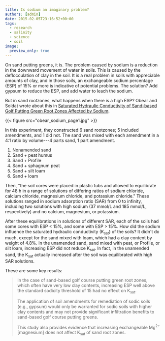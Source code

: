 ```yaml
---
title: Is sodium an imaginary problem?
authors: [admin]
date: 2015-02-05T23:16:52+00:00
tags:
  - research
  - salinity
  - science
  - soil
image:
  preview_only: true
---
```


On sand putting greens, it is. The problem caused by sodium is a reduction in the downward movement of water in soils. This is caused by the deflocculation of clay in the soil. It is a real problem in soils with appreciable amounts of clay, and in those soils, an exchangeable sodium percentage (ESP) of 15% or more is indicative of potential problems. The solution? Add gypsum to reduce the ESP, and add water to leach the sodium.

But in sand rootzones, what happens when there is a high ESP? Obear and Soldat wrote about this in [Saturated Hydraulic Conductivity of Sand-based Golf Putting Green Root Zones Affected by Sodium](https://dx.doi.org/10.1097/SS.0000000000000081).

{{< figure src="obear_sodium_page1.jpg" >}}

In this experiment, they constructed 6 sand rootzones; 5 included amendments, and 1 did not. The sand was mixed with each amendment in a 4:1 ratio by volume---4 parts sand, 1 part amendment.

1. Nonamended sand
2. Sand + peat humus
3. Sand + Profile
4. Sand + sphagnum peat
5. Sand + silt loam
6. Sand + loam

Then, "the soil cores were placed in plastic tubs and allowed to equilibrate for 48 h in a range of solutions of differing ratios of sodium chloride, calcium chloride, magnesium chloride, and potassium chloride." These solutions ranged in sodium adsorption ratio (SAR) from 0 to infinity, including two solutions with high sodium (37 mmol/L and 185 mmol/L, respectively) and no calcium, magnesium, or potassium.

After these equilibrations in solutions of different SAR, each of the soils had some cores with ESP < 15%, and some with ESP > 15%. How did the sodium influence the saturated hydraulic conductivity (K<sub>sat</sub>) of the soils? It didn't do much, except for the sand mixed with loam, which had a clay content by weight of 4.8%. In the unamended sand, sand mixed with peat, or Profile, or silt loam, increasing ESP did not reduce K<sub>sat</sub>. In fact, in the unamended sand, the K<sub>sat</sub> actually increased after the soil was equilibrated with high SAR solutions.

These are some key results:

> In the case of sand-based golf course putting green root zones, which often have very low clay contents, increasing ESP well above the standard sodicity threshold of 15 had no effect on K<sub>sat</sub>.
> 
> The application of soil amendments for remediation of sodic soils (e.g., gypsum) would only be warranted for sodic soils with higher clay contents and may not provide significant infiltration benefits to sand-based golf course putting greens.
> 
> This study also provides evidence that increasing exchangeable Mg<sup>2+</sup> [magnesium] does not affect K<sub>sat</sub> of sand root zones.
